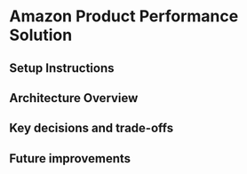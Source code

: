 # Amazon Product Performance Solution

## Setup Instructions

## Architecture Overview

## Key decisions and trade-offs

## Future improvements